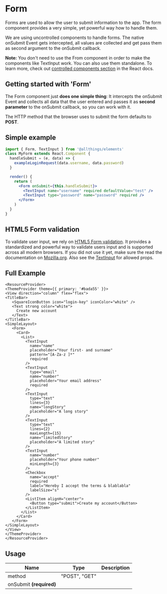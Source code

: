 <!--
This is an auto-generated markdown.
You can change it in "src/Form/Form.tsx" and run build:docs to update this file.
-->

# Form

Forms are used to allow the user to submit information to the app. The form component provides a very simple,
yet powerful way how to handle them.

We are using uncontrolled components to handle forms. The native onSubmit Event gets intercepted, all values
are collected and get pass them as second argument to the onSubmit callback.

**Note:** You don&apos;t need to use the From component in order to make the components like TextInput work. You can also use them standalone.
To learn more, check out [controlled components section](https://reactjs.org/docs/forms.html#controlled-components) in the React docs.

## Getting started with 'Form'

The Form component just <strong>does one simple thing</strong>:
It intercepts the onSubmit Event and collects all data that the user entered and passes it as <strong>second parameter</strong> to the onSubmit callback,
so you can work with it.

The HTTP method that the browser uses to submit the form defaults to <strong>POST</strong>.

## Simple example

```jsx
import { Form, TextInput } from '@allthings/elements'
class MyForm extends React.Component {
  handleSubmit = (e, data) => {
    exampleLoginRequest(data.username, data.password)
  }

  render() {
    return (
      <Form onSubmit={this.handleSubmit}>
        <TextInput name="username" required defaultValue="test" />
        <TextInput type="password" name="password" required />
      </Form>
    )
  }
}
```

## HTML5 Form validation

To validate user input, we rely on <a href="https://developer.mozilla.org/en-US/docs/Learn/HTML/Forms/Form_validation">HTML5 Form validation</a>. It provides a standardized and powerful way to validate users input and is supported across all modern browsers.
If you did not use it yet, make sure the read the documentation on <a href="https://developer.mozilla.org/en-US/docs/Learn/HTML/Forms/Form_validation">Mozilla.org</a>.
Also see the <a href="/molecules/TextInput/">TextInput</a> for allowed props.

## Full Example

```example
<ResourceProvider>
<ThemeProvider theme={{ primary: '#bada55' }}>
<View direction="column" flex="flex">
<TitleBar>
   <SquareIconButton icon="login-key" iconColor="white" />
   <Text strong color="white">
     Create new account
   </Text>
</TitleBar>
<SimpleLayout>
   <Form>
     <Card>
       <List>
         <TextInput
           name="name"
           placeholder="Your first- and surname"
           pattern="[A-Za-z ]*"
           required
         />
         <TextInput
           type="email"
           name="number"
           placeholder="Your email address"
           required
         />
         <TextInput
           type="text"
           lines={3}
           name="longStory"
           placeholder="A long story"
         />
         <TextInput
           type="text"
           lines={2}
           maxLength={15}
           name="limitedStory"
           placeholder="A limited story"
         />
         <TextInput
           name="number"
           placeholder="Your phone number"
           minLength={3}
         />
         <Checkbox
           name="accept"
           required
           label="Hereby I accept the terms & blablabla"
           labelSize="s"
         />
         <ListItem alignH="center">
           <Button type="submit">Create my account</Button>
         </ListItem>
       </List>
     </Card>
   </Form>
</SimpleLayout>
</View>
</ThemeProvider>
</ResourceProvider>
```

## Usage

| Name                    |     Type      | Description |
| ----------------------- | :-----------: | ----------: |
| method                  | "POST", "GET" |
| onSubmit **(required)** |               |
